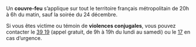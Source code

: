 <div class="conseil conseil-orange">

Un **couvre-feu** s’applique sur tout le territoire français métropolitain de 20h à 6h du matin, sauf la soirée du 24 décembre.

</div>

Si vous êtes victime ou témoin de **violences conjugales**, vous pouvez contacter le <a href="tel:3919">39 19</a> (appel gratuit, de 9h à 19h du lundi au samedi) ou le <a href="tel:17">17</a> en cas d’urgence.

